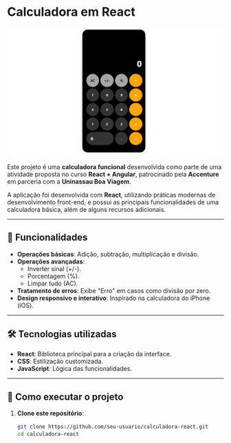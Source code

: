# Calculadora em React

![Calculadora React](./src/components/imgs/calculadora-preview.png)

Este projeto é uma **calculadora funcional** desenvolvida como parte de uma atividade proposta no curso **React + Angular**, patrocinado pela **Accenture** em parceria com a **Uninassau Boa Viagem**.

A aplicação foi desenvolvida com **React**, utilizando práticas modernas de desenvolvimento front-end, e possui as principais funcionalidades de uma calculadora básica, além de alguns recursos adicionais.

---

## 🔧 Funcionalidades

- **Operações básicas**: Adição, subtração, multiplicação e divisão.
- **Operações avançadas**:
  - Inverter sinal (+/-).
  - Porcentagem (%).
  - Limpar tudo (AC).
- **Tratamento de erros**: Exibe "Erro" em casos como divisão por zero.
- **Design responsivo e interativo**: Inspirado na calculadora do iPhone (iOS).

---

## 🛠️ Tecnologias utilizadas

- **React**: Biblioteca principal para a criação da interface.
- **CSS**: Estilização customizada.
- **JavaScript**: Lógica das funcionalidades.

---


## 🚀 Como executar o projeto

1. **Clone este repositório**:
   ```bash
   git clone https://github.com/seu-usuario/calculadora-react.git
   cd calculadora-react


